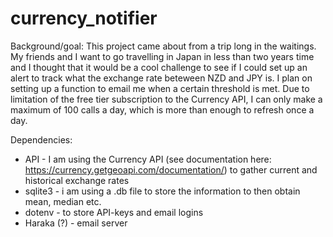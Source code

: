 # currency_notifier

Background/goal:
This project came about from a trip long in the waitings. My friends and I want to go travelling in Japan in less than two years time and I thought that it would be a cool challenge to see if I could set up an alert to track what the exchange rate beteween NZD and JPY is. I plan on setting up a function to email me when a certain threshold is met. Due to limitation of the free tier subscription to the Currency API, I can only make a maximum of 100 calls a day, which is more than enough to refresh once a day.

Dependencies:
  - API - I am using the Currency API (see documentation here: https://currency.getgeoapi.com/documentation/) to gather current and historical exchange rates
  - sqlite3 - i am using a .db file to store the information to then obtain mean, median etc. 
  - dotenv - to store API-keys and email logins
  - Haraka (?) - email server
